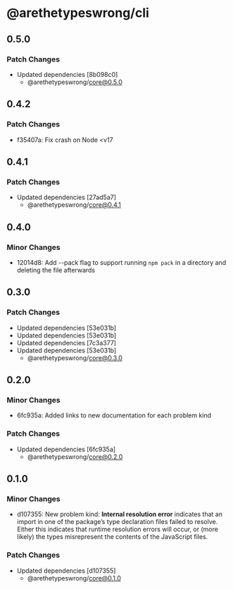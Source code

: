 # @arethetypeswrong/cli

## 0.5.0

### Patch Changes

- Updated dependencies [8b098c0]
  - @arethetypeswrong/core@0.5.0

## 0.4.2

### Patch Changes

- f35407a: Fix crash on Node <v17

## 0.4.1

### Patch Changes

- Updated dependencies [27ad5a7]
  - @arethetypeswrong/core@0.4.1

## 0.4.0

### Minor Changes

- 12014d8: Add --pack flag to support running `npm pack` in a directory and deleting the file afterwards

## 0.3.0

### Patch Changes

- Updated dependencies [53e031b]
- Updated dependencies [53e031b]
- Updated dependencies [7c3a377]
- Updated dependencies [53e031b]
  - @arethetypeswrong/core@0.3.0

## 0.2.0

### Minor Changes

- 6fc935a: Added links to new documentation for each problem kind

### Patch Changes

- Updated dependencies [6fc935a]
  - @arethetypeswrong/core@0.2.0

## 0.1.0

### Minor Changes

- d107355: New problem kind: **Internal resolution error** indicates that an import in one of the package’s type declaration files failed to resolve. Either this indicates that runtime resolution errors will occur, or (more likely) the types misrepresent the contents of the JavaScript files.

### Patch Changes

- Updated dependencies [d107355]
  - @arethetypeswrong/core@0.1.0
